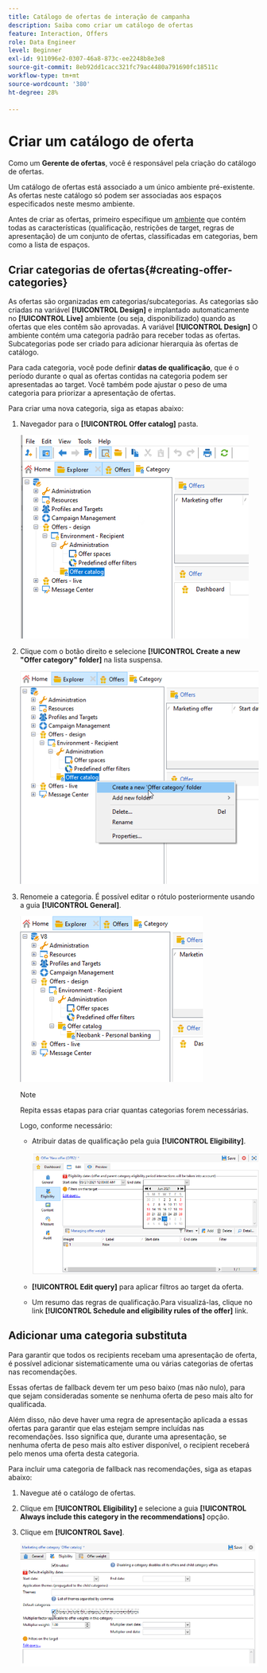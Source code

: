 ```yaml
---
title: Catálogo de ofertas de interação de campanha
description: Saiba como criar um catálogo de ofertas
feature: Interaction, Offers
role: Data Engineer
level: Beginner
exl-id: 911096e2-0307-46a8-873c-ee2248b8e3e8
source-git-commit: 8eb92dd1cacc321fc79ac4480a791690fc18511c
workflow-type: tm+mt
source-wordcount: '380'
ht-degree: 28%

---
```


# Criar um catálogo de oferta

Como um **Gerente de ofertas**, você é responsável pela criação do catálogo de ofertas.

Um catálogo de ofertas está associado a um único ambiente pré-existente. As ofertas neste catálogo só podem ser associadas aos espaços especificados neste mesmo ambiente.

Antes de criar as ofertas, primeiro especifique um [ambiente](interaction-env.md) que contém todas as características (qualificação, restrições de target, regras de apresentação) de um conjunto de ofertas, classificadas em categorias, bem como a lista de espaços.

## Criar categorias de ofertas{#creating-offer-categories}

As ofertas são organizadas em categorias/subcategorias. As categorias são criadas na variável **[!UICONTROL Design]** e implantado automaticamente no **[!UICONTROL Live]** ambiente (ou seja, disponibilizado) quando as ofertas que eles contêm são aprovadas. A variável **[!UICONTROL Design]** O ambiente contém uma categoria padrão para receber todas as ofertas. Subcategorias pode ser criado para adicionar hierarquia às ofertas de catálogo.

Para cada categoria, você pode definir **datas de qualificação**, que é o período durante o qual as ofertas contidas na categoria podem ser apresentadas ao target. Você também pode ajustar o peso de uma categoria para priorizar a apresentação de ofertas.

Para criar uma nova categoria, siga as etapas abaixo:

1. Navegador para o **[!UICONTROL Offer catalog]** pasta.

   ![](assets/offer_cat_create_001.png)

1. Clique com o botão direito e selecione **[!UICONTROL Create a new "Offer category" folder]** na lista suspensa.

   ![](assets/offer_cat_create_002.png)

1. Renomeie a categoria. É possível editar o rótulo posteriormente usando a guia **[!UICONTROL General]**.

   ![](assets/offer_cat_create_003.png)

   >[!NOTE]
   >
   >Repita essas etapas para criar quantas categorias forem necessárias.

   Logo, conforme necessário:

   * Atribuir datas de qualificação pela guia **[!UICONTROL Eligibility]**.

     ![](assets/offer_cat_create_004.png)

   * **[!UICONTROL Edit query]** para aplicar filtros ao target da oferta.

   * Um resumo das regras de qualificação.Para visualizá-las, clique no link **[!UICONTROL Schedule and eligibility rules of the offer]** link.

## Adicionar uma categoria substituta

Para garantir que todos os recipients recebam uma apresentação de oferta, é possível adicionar sistematicamente uma ou várias categorias de ofertas nas recomendações.

Essas ofertas de fallback devem ter um peso baixo (mas não nulo), para que sejam consideradas somente se nenhuma oferta de peso mais alto for qualificada.

Além disso, não deve haver uma regra de apresentação aplicada a essas ofertas para garantir que elas estejam sempre incluídas nas recomendações. Isso significa que, durante uma apresentação, se nenhuma oferta de peso mais alto estiver disponível, o recipient receberá pelo menos uma oferta desta categoria.

Para incluir uma categoria de fallback nas recomendações, siga as etapas abaixo:

1. Navegue até o catálogo de ofertas.
1. Clique em **[!UICONTROL Eligibility]** e selecione a guia **[!UICONTROL Always include this category in the recommendations]** opção.
1. Clique em **[!UICONTROL Save]**.

   ![](assets/offer_cat_default_001.png)
